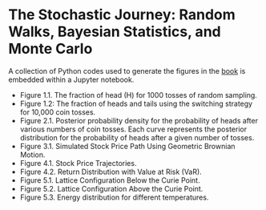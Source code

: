 # The Stochastic Journey: Random Walks, Bayesian Statistics, and Monte Carlo

A collection of Python codes used to generate the figures in the [book](https://www.amazon.com/dp/B0DJZKLVCJ) is embedded within a Jupyter notebook.
- Figure 1.1. The fraction of head (H) for 1000 tosses of random sampling.
- Figure 1.2: The fraction of heads and tails using the switching strategy for 10,000 coin tosses.
- Figure 2.1. Posterior probability density for the probability of heads after various numbers of coin tosses. Each curve represents the posterior distribution for the probability of heads after a given number of tosses.
- Figure 3.1. Simulated Stock Price Path Using Geometric Brownian Motion.
- Figure 4.1. Stock Price Trajectories.
- Figure 4.2. Return Distribution with Value at Risk (VaR).
- Figure 5.1. Lattice Configuration Below the Curie Point.
- Figure 5.2. Lattice Configuration Above the Curie Point.
- Figure 5.3. Energy distribution for different temperatures. 

